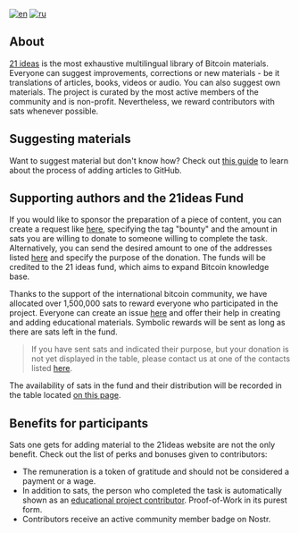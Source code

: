 [![en](https://img.shields.io/badge/lang-eng-orange)](https://github.com/bitcoin21ideas/21ideas.org/edit/main/README.md)
[![ru](https://img.shields.io/badge/язык-ру-orange)](https://github.com/bitcoin21ideas/21ideas.org/blob/main/README.ru.md)

## About 

[21 ideas](https://21ideas.org) is the most exhaustive multilingual library of Bitcoin materials. Everyone can suggest improvements, corrections or new materials - be it translations of articles, books, videos or audio. You can also suggest own materials. The project is curated by the most active members of the community and is non-profit. Nevertheless, we reward contributors with sats whenever possible.

## Suggesting materials

Want to suggest material but don't know how? Check out [this guide](https://21ideas.org/en/github/) to learn about the process of adding articles to GitHub.

## Supporting authors and the 21ideas Fund

If you would like to sponsor the preparation of a piece of content, you can create a request like [here](https://github.com/21ideas-org/21ideas.org/issues/3), specifying the tag "bounty" and the amount in sats you are willing to donate to someone willing to complete the task. Alternatively, you can send the desired amount to one of the addresses listed [here](https://21ideas.org/contribute/) and specify the purpose of the donation. The funds will be credited to the 21 ideas fund, which aims to expand Bitcoin knowledge base.

Thanks to the support of the international bitcoin community, we have allocated over 1,500,000 sats to reward everyone who participated in the project. Everyone can create an issue [here](https://github.com/21ideas-org/21ideas.org/issues) and offer their help in creating and adding educational materials. Symbolic rewards will be sent as long as there are sats left in the fund. 

> If you have sent sats and indicated their purpose, but your donation is not yet displayed in the table, please contact us at one of the contacts listed [here](https://21ideas.org/en/feedback/).

The availability of sats in the fund and their distribution will be recorded in the table located [on this page](https://21ideas.org/table).

## Benefits for participants

Sats one gets for adding material to the 21ideas website are not the only benefit. Check out the list of perks and bonuses given to contributors:

- The remuneration is a token of gratitude and should not be considered a payment or a wage.
- In addition to sats, the person who completed the task is automatically shown as an [educational project contributor](https://github.com/21ideas-org/21ideas.org/graphs/contributors). Proof-of-Work in its purest form.
- Contributors receive an active community member badge on Nostr.

